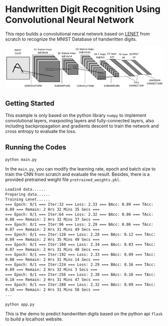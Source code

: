 # Handwritten Digit Recognition Using Convolutional Neural Network

This repo builds a convolutional neural network based on [LENET](http://yann.lecun.com/exdb/lenet/) from scratch to recognize the MNIST Database of handwritten digits.

<img src="img/model.png"/>

## Getting Started

This example is only based on the python library ```numpy``` to implement convolutional layers, maxpooling layers and fully-connected layers, also including backpropagation and gradients descent to train the network and cross entropy to evaluate the loss.

## Running the Codes

```python main.py```

In the ```main.py```, you can modify the learning rate, epoch and batch size to train the CNN from scratch and evaluate the result. Besides, there is a provided pretrained weight file ```pretrained_weights.pkl```.

```
Loadind data......
Preparing data......
Training Lenet......
=== Epoch: 0/1 === Iter:32 === Loss: 2.33 === BAcc: 0.09 === TAcc: 0.09 === Remain: 2 Hrs 32 Mins 35 Secs ===
=== Epoch: 0/1 === Iter:64 === Loss: 2.32 === BAcc: 0.06 === TAcc: 0.08 === Remain: 2 Hrs 32 Mins 37 Secs ===
=== Epoch: 0/1 === Iter:96 === Loss: 2.29 === BAcc: 0.06 === TAcc: 0.07 === Remain: 2 Hrs 31 Mins 49 Secs ===
=== Epoch: 0/1 === Iter:128 === Loss: 2.28 === BAcc: 0.12 === TAcc: 0.09 === Remain: 2 Hrs 35 Mins 49 Secs ===
=== Epoch: 0/1 === Iter:160 === Loss: 2.34 === BAcc: 0.03 === TAcc: 0.07 === Remain: 2 Hrs 31 Mins 48 Secs ===
=== Epoch: 0/1 === Iter:192 === Loss: 2.33 === BAcc: 0.09 === TAcc: 0.08 === Remain: 2 Hrs 31 Mins 14 Secs ===
=== Epoch: 0/1 === Iter:224 === Loss: 2.29 === BAcc: 0.16 === TAcc: 0.09 === Remain: 2 Hrs 32 Mins 3 Secs ===
=== Epoch: 0/1 === Iter:256 === Loss: 2.30 === BAcc: 0.16 === TAcc: 0.10 === Remain: 2 Hrs 31 Mins 47 Secs ===
=== Epoch: 0/1 === Iter:288 === Loss: 2.32 === BAcc: 0.09 === TAcc: 0.10 === Remain: 2 Hrs 31 Mins 58 Secs ===
...
```

```python app.py```

This is the demo to predict handwritten digits based on the python api ```flask``` to build a localhost website.



